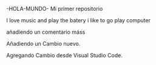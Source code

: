 -HOLA-MUNDO-
Mi primer repositorio

I love music and play the batery i like to go play computer 

añadiendo un comentario máss

Añadiendo un Cambio nuevo.

Agregando Cambio desde Visual Studio Code.
